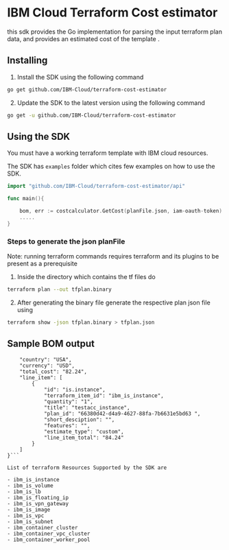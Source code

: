 # IBM Cloud Terraform Cost estimator 

this sdk provides the Go implementation for parsing the input terraform plan data, and provides an estimated cost of the template .

## Installing

1. Install the SDK using the following command

```bash
go get github.com/IBM-Cloud/terraform-cost-estimator
```

2. Update the SDK to the latest version using the following command

```bash
go get -u github.com/IBM-Cloud/terraform-cost-estimator
```


## Using the SDK

You must have a working terraform template with IBM cloud resources.

The SDK has ```examples``` folder which cites few examples on how to use the SDK.

```go
import "github.com/IBM-Cloud/terraform-cost-estimator/api"

func main(){

    bom, err := costcalculator.GetCost(planFile.json, iam-oauth-token)
    .....
}
```

### Steps to generate the json planFile
 Note: running terraform commands requires terraform and its plugins to be present as a prerequisite
1. Inside the directory which contains the tf files do
```bash
terraform plan --out tfplan.binary
```
2. After generating the binary file generate the respective plan json file using
```bash
terraform show -json tfplan.binary > tfplan.json
```

## Sample BOM output

```json{
    "country": "USA",
    "currency": "USD",
    "total_cost": "82.24",
    "line_item": [
        {
            "id": "is.instance",
            "terraform_item_id": "ibm_is_instance",
            "quantity": "1",
            "title": "testacc_instance",
            "plan_id": "66380d42-d4a9-4627-88fa-7b6631e5bd63 ",
            "short_desciption": "",
            "features": "",
            "estimate_type": "custom",
            "line_item_total": "84.24"
        }
    ]
}```

List of terraform Resources Supported by the SDK are

- ibm_is_instance
- ibm_is_volume
- ibm_is_lb
- ibm_is_floating_ip
- ibm_is_vpn_gateway
- ibm_is_image      
- ibm_is_vpc   
- ibm_is_subnet      
- ibm_container_cluster
- ibm_container_vpc_cluster
- ibm_container_worker_pool


